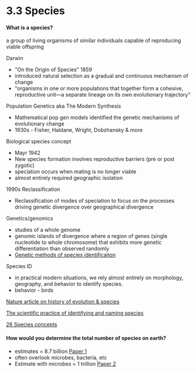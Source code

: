 # 3.3 Species

#### What is a species?

a group of living organisms of similar individuals capable of reproducing viable offspring

Darwin&#x20;

* "On the Origin of Species" 1859
* introduced natural selection as a gradual and continuous mechanism of change&#x20;
* "organisms in one or more populations that together form a cohesive, reproductive unit—a separate lineage on its own evolutionary trajectory"&#x20;

Population Genetics aka The Modern Synthesis &#x20;

* Mathematical pop gen models identified the genetic mechanisms of evolutionary change&#x20;
* 1930s - Fisher, Haldane, Wright, Dobzhansky & more&#x20;

Biological species concept

* Mayr 1942
* New species formation involves reproductive barriers (pre or post zygotic)&#x20;
* speciation occurs when mating is no longer viable&#x20;
* almost entirely required geographic isolation&#x20;

1990s Reclassification&#x20;

* Reclassification of modes of speciation to focus on the processes driving genetic divergence over geographical divergence

Genetics/genomics

* studies of a whole genome&#x20;
* genomic islands of divergence where a region of genes (single nucleotide to whole chromosome) that exhibits more genetic differentiation than observed randomly&#x20;
* [Genetic methods of species identificaiton ](https://dna-surveillance.auckland.ac.nz/hros001/Science.html)

Species ID

* in practical modern situations, we rely almost entirely on morphology, geography, and behavior to identify species.&#x20;
* behavior - birds&#x20;

[Nature article on history of evolution & species](https://www.nature.com/scitable/knowledge/library/speciation-the-origin-of-new-species-26230527/)&#x20;

[The scientific practice of identifying and naming species ](https://phys.org/news/2015-06-scientific-species.html)

[26 Species concepts](https://researchdata.museum.vic.gov.au/forum/wilkins\_species\_table.pdf)&#x20;

#### How would you determine the total number of species on earth?&#x20;

* estimates = 8.7 billion [Paper 1](https://journals.plos.org/plosbiology/article?id=10.1371/journal.pbio.1001127)&#x20;
* often overlook microbes, bacteria, etc
* Estimate with microbes = 1 trillion [Paper 2](https://www.sciencedaily.com/releases/2016/05/160502161058.htm)
